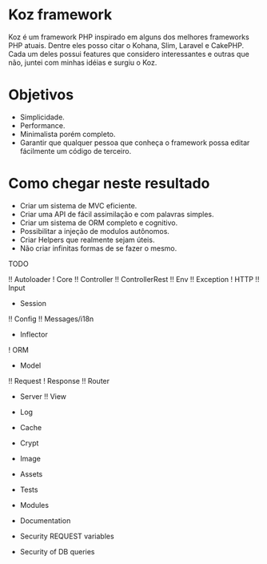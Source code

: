 Koz framework
===

Koz é um framework PHP inspirado em alguns dos melhores frameworks PHP atuais. Dentre eles posso citar o Kohana, Slim, Laravel e CakePHP.
Cada um deles possui features que considero interessantes e outras que não, juntei com minhas idéias e surgiu o Koz.

Objetivos
==

- Simplicidade.
- Performance.
- Minimalista porém completo.
- Garantir que qualquer pessoa que conheça o framework possa editar fácilmente um código de terceiro.

Como chegar neste resultado
==

- Criar um sistema de MVC eficiente.
- Criar uma API de fácil assimilação e com palavras simples.
- Criar um sistema de ORM completo e cognitivo.
- Possibilitar a injeção de modulos autônomos.
- Criar Helpers que realmente sejam úteis.
- Não criar infinitas formas de se fazer o mesmo.


TODO

!! Autoloader
! Core
!! Controller
!! ControllerRest
!! Env
!! Exception
! HTTP
!! Input
- Session

!! Config
!! Messages/i18n
- Inflector

! ORM
- Model

!! Request
! Response
!! Router
- Server
!! View

- Log
- Cache
- Crypt

- Image
- Assets

- Tests
- Modules
- Documentation

- Security REQUEST variables
- Security of DB queries
